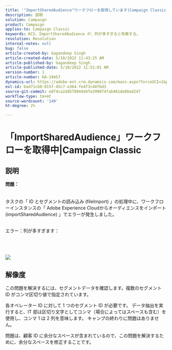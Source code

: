 ```yaml
---
title: '"ImportSharedAudience"ワークフローを取得しています|Campaign Classic'
description: 説明
solution: Campaign
product: Campaign
applies-to: Campaign Classic
keywords: KCS、ImportSharedAudience が、列が多すぎると失敗する。
resolution: Resolution
internal-notes: null
bug: false
article-created-by: Gagandeep Singh
article-created-date: 5/10/2022 11:43:25 AM
article-published-by: Gagandeep Singh
article-published-date: 5/10/2022 11:51:01 AM
version-number: 1
article-number: KA-19457
dynamics-url: https://adobe-ent.crm.dynamics.com/main.aspx?forceUCI=1&pagetype=entityrecord&etn=knowledgearticle&id=a7ccf962-56d0-ec11-a7b5-00224809c556
exl-id: bad71cb8-015f-45c7-a364-fe473c48fbd3
source-git-commit: e8f4ca2dd578944d4fe399074fab461de88ad247
workflow-type: tm+mt
source-wordcount: '149'
ht-degree: 2%

---
```


# 「ImportSharedAudience」ワークフローを取得中|Campaign Classic

## 説明

<b>問題：</b>
<br> <br><br>タスクの「 ID とセグメントの読み込み (fileImport) 」の処理中に、ワークフローインスタンスの「 Adobe Experience Cloudからオーディエンスをインポート (importSharedAudience) 」でエラーが発生しました。

<br>エラー：列が多すぎます：

<br> <br><br>![](https://adobe.sharepoint.com/sites/D365EntAttachments/account/604485c9-a5ed-e811-a94a-000d3a34e4b0/incident/E-000185882/Fileimport%20Error.png)

## 解像度


この問題を解決するには、セグメントデータを確認します。複数のセグメント ID がコンマ区切り値で指定されています。

各オペレーター ID に対して 1 つのセグメント ID が必要です。 データ抽出を実行すると、IT 部は区切り文字としてコンマ（場合によってはスペースも含む）を使用し、コンマ 1 は 2 列を意味します。 キャンプの終わりに問題はありません。

問題は、顧客 ID に余分なスペースが含まれているので、この問題を解決するために、余分なスペースを修正することです。
